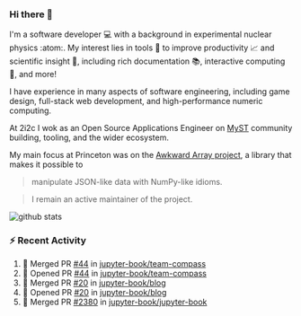 ### Hi there 👋 

I'm a software developer 💻 with a background in experimental nuclear physics :atom:. My interest lies in tools :wrench: to improve productivity :chart_with_upwards_trend: and scientific insight :telescope:, including rich documentation 📚, interactive computing 🧮, and more! 

I have experience in many aspects of software engineering, including game design, full-stack web development, and high-performance numeric computing. 

At 2i2c I wok as an Open Source Applications Engineer on [MyST](https://github.com/jupyter-book/mystmd) community building, tooling, and the wider ecosystem. 

My main focus at Princeton was on the [Awkward Array project](awkward-array.org/), a library that makes it possible to 
> manipulate JSON-like data with NumPy-like idioms.

> I remain an active maintainer of the project. 

![github stats](https://github-readme-stats.vercel.app/api?username=agoose77&show_icons=true&hide_rank=true&hide_title=true&bg_color=30,e76445,904e95&text_color=efe3ec&icon_color=efe3ec)
<!--
**agoose77/agoose77** is a ✨ _special_ ✨ repository because its `README.md` (this file) appears on your GitHub profile.

Here are some ideas to get you started:

- 🔭 I’m currently working on ...
- 🌱 I’m currently learning ...
- 👯 I’m looking to collaborate on ...
- 🤔 I’m looking for help with ...
- 💬 Ask me about ...
- 📫 How to reach me: ...
- 😄 Pronouns: ...
- ⚡ Fun fact: ...
-->

### :zap: Recent Activity

<!--START_SECTION:activity-->
1. 🎉 Merged PR [#44](https://github.com/jupyter-book/team-compass/pull/44) in [jupyter-book/team-compass](https://github.com/jupyter-book/team-compass)
2. 💪 Opened PR [#44](https://github.com/jupyter-book/team-compass/pull/44) in [jupyter-book/team-compass](https://github.com/jupyter-book/team-compass)
3. 🎉 Merged PR [#20](https://github.com/jupyter-book/blog/pull/20) in [jupyter-book/blog](https://github.com/jupyter-book/blog)
4. 💪 Opened PR [#20](https://github.com/jupyter-book/blog/pull/20) in [jupyter-book/blog](https://github.com/jupyter-book/blog)
5. 🎉 Merged PR [#2380](https://github.com/jupyter-book/jupyter-book/pull/2380) in [jupyter-book/jupyter-book](https://github.com/jupyter-book/jupyter-book)
<!--END_SECTION:activity-->
